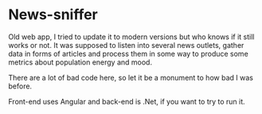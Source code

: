 # News-sniffer

Old web app, I tried to update it to modern versions but who knows if it still works or not. It was supposed to listen into several news outlets, gather data in forms of articles and process them in some way to produce some metrics about population energy and mood.

There are a lot of bad code here, so let it be a monument to how bad I was before.

Front-end uses Angular and back-end is .Net, if you want to try to run it.
